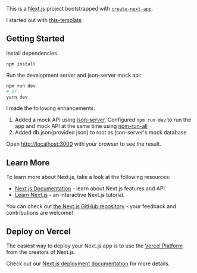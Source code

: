 This is a [Next.js](https://nextjs.org/) project bootstrapped with [`create-next-app`](https://github.com/vercel/next.js/tree/canary/packages/create-next-app).

I started out with [this-template](https://github.com/arubua/cna-chakra-ui-template)

## Getting Started

Install dependencies

```
npm install

```

Run the development server and json-server mock api:

```bash
npm run dev
# or
yarn dev
```

I made the following enhancements:

1. Added a mock API using [json-server](https://github.com/typicode/json-server). Configured `npm run dev` to run the app and mock API at the same time using [npm-run-all](https://www.npmjs.com/package/npm-run-all)
1. Added db.json{provided json} to root as json-server's mock database

Open [http://localhost:3000](http://localhost:3000) with your browser to see the result.

## Learn More

To learn more about Next.js, take a look at the following resources:

- [Next.js Documentation](https://nextjs.org/docs) - learn about Next.js features and API.
- [Learn Next.js](https://nextjs.org/learn) - an interactive Next.js tutorial.

You can check out [the Next.js GitHub repository](https://github.com/vercel/next.js/) - your feedback and contributions are welcome!

## Deploy on Vercel

The easiest way to deploy your Next.js app is to use the [Vercel Platform](https://vercel.com/import?utm_medium=default-template&filter=next.js&utm_source=create-next-app&utm_campaign=create-next-app-readme) from the creators of Next.js.

Check out our [Next.js deployment documentation](https://nextjs.org/docs/deployment) for more details.
